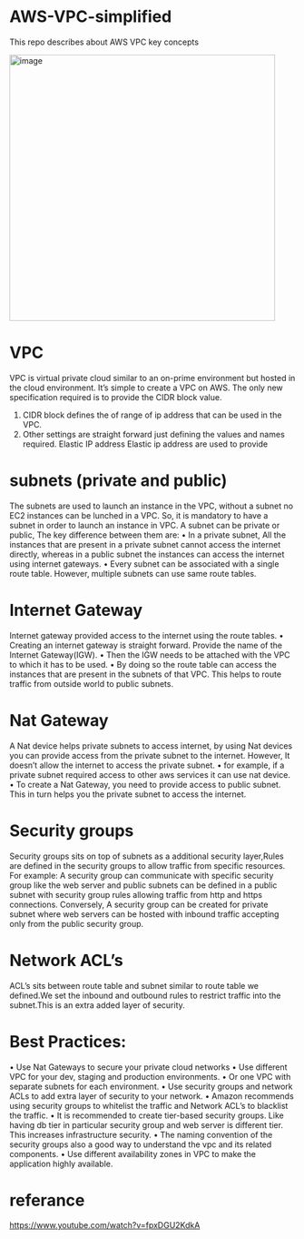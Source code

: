 # AWS-VPC-simplified
This repo describes about AWS VPC key concepts


<img width="468" alt="image" src="https://user-images.githubusercontent.com/14869837/115114132-0a1ab300-9f64-11eb-98f0-31eb9b3c36a4.png">


# VPC
 VPC is virtual private cloud similar to an on-prime environment but hosted in the cloud environment. It’s simple to create a VPC on AWS. The only new specification required is to provide the CIDR block value.
1.	CIDR block defines the of range of ip address that can be used in the VPC.
2.	Other settings are straight forward just defining the values and names required.
Elastic IP address
Elastic ip address are used to provide 

# subnets (private and public)
The subnets are used to launch an instance in the VPC, without a subnet no EC2 instances can be lunched in a VPC.
So, it is mandatory to have a subnet in order to launch an instance in VPC.
A subnet can be private or public, The key difference between them are:
•	In a private subnet, All the instances that are present in a private subnet cannot access the internet directly, whereas in a public subnet the instances can access the internet using internet gateways.
•	Every subnet can be associated with a single route table. However, multiple subnets can use same route tables.

# Internet Gateway
Internet gateway provided access to the internet using the route tables. 
•	Creating an internet gateway is straight forward. Provide the name of the Internet Gateway(IGW).
•	Then the IGW needs to be attached with the VPC to which it has to be used.
•	By doing so the route table can access the instances that are present in the subnets of that VPC. This helps to route traffic from outside world to public subnets.

# Nat Gateway 
A Nat device helps private subnets to access internet, by using Nat devices you can provide access from the private subnet to the internet. However, It doesn’t allow the internet to access the private subnet.
•	for example, if a private subnet required access to other aws services it can use nat device.
•	To create a Nat Gateway, you need to provide access to public subnet. This in turn helps you the private subnet to access the internet.

# Security groups 
Security groups sits on top of subnets as a additional security layer,Rules are defined in the security groups to allow traffic from specific resources.
For example: A security group can communicate with specific security group like the web server and public subnets can be defined in a public subnet with security group rules allowing traffic from http and https connections.
Conversely, A security group can be created for private subnet where web servers can be hosted with inbound traffic accepting only from the public security group.

# Network ACL’s
ACL’s sits between route table and subnet similar to route table we defined.We set the inbound and outbound rules to restrict traffic into the subnet.This is an extra added layer of security.

# Best Practices:

•	Use Nat Gateways to secure your private cloud networks
•	Use different VPC for your dev, staging and production environments.
•	Or one VPC with separate subnets for each environment.
•	Use security groups and network ACLs to add extra layer of security to your network.
•	Amazon recommends using security groups to whitelist the traffic and Network ACL’s to blacklist the traffic.
•	It is recommended to create tier-based security groups. Like having db tier in particular security group and web server is different tier. This increases infrastructure security.
•	The naming convention of the security groups also a good way to understand the vpc and its related components.
•	Use different availability zones in VPC to make the application highly available.

# referance

https://www.youtube.com/watch?v=fpxDGU2KdkA
